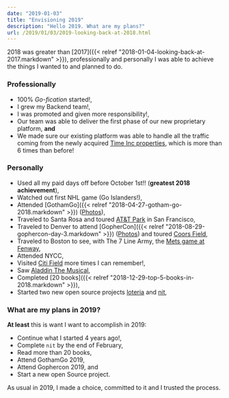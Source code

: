 ```yaml
---
date: "2019-01-03"
title: "Envisioning 2019"
description: "Hello 2019. What are my plans?"
url: /2019/01/03/2019-looking-back-at-2018.html
---
```


2018 was greater than [2017]({{< relref "2018-01-04-looking-back-at-2017.markdown" >}}), professionally and personally I was able to achieve the things I wanted to and planned to do.

### Professionally

* 100% _Go-fication_ started!,
* I grew my Backend team!,
* I was promoted and given more responsibility!,
* Our team was able to deliver the first phase of our new proprietary platform, **and**
* We made sure our existing platform was able to handle all the traffic coming from the newly acquired [Time Inc properties](http://fortune.com/2017/11/27/meredith-is-buying-time-inc-for-1-8-billion/), which is more than 6 times than before!

### Personally

* Used all my paid days off before October 1st!! (**greatest 2018 achievement**),
* Watched out first NHL game (Go Islanders!),
* Attended [GothamGo]({{< relref "2018-04-27-gotham-go-2018.markdown" >}}) ([Photos](https://www.flickr.com/photos/mariocarrion/sets/72157666298769767)),
* Traveled to Santa Rosa and toured [AT&T Park](https://www.flickr.com/photos/mariocarrion/sets/72157673043629578) in San Francisco,
* Traveled to Denver to attend [GopherCon]({{< relref "2018-08-29-gophercon-day-3.markdown" >}}) ([Photos](https://www.flickr.com/photos/mariocarrion/sets/72157670885292497)) and toured [Coors Field](https://www.flickr.com/photos/mariocarrion/sets/72157703645952514),
* Traveled to Boston to see, with The 7 Line Army, the [Mets game at Fenway](https://www.flickr.com/photos/mariocarrion/sets/72157700727931442),
* Attended NYCC,
* Visited [Citi Field](https://www.flickr.com/photos/mariocarrion/albums/72157665412582287) more times I can remember!,
* Saw [Aladdin The Musical](https://www.aladdinthemusical.com/),
* Completed [20 books]({{< relref "2018-12-29-top-5-books-in-2018.markdown" >}}),
* Started two new open source projects [loteria](https://github.com/MarioCarrion/loteria) and [nit](https://github.com/MarioCarrion/nit),

### What are my plans in 2019?

**At least** this is want I want to accomplish in 2019:

* Continue what I started 4 years ago!,
* Complete `nit` by the end of February,
* Read more than 20 books,
* Attend GothamGo 2019,
* Attend Gophercon 2019, and
* Start a new open Source project.

As usual in 2019, I made a choice, committed to it and I trusted the process. 
